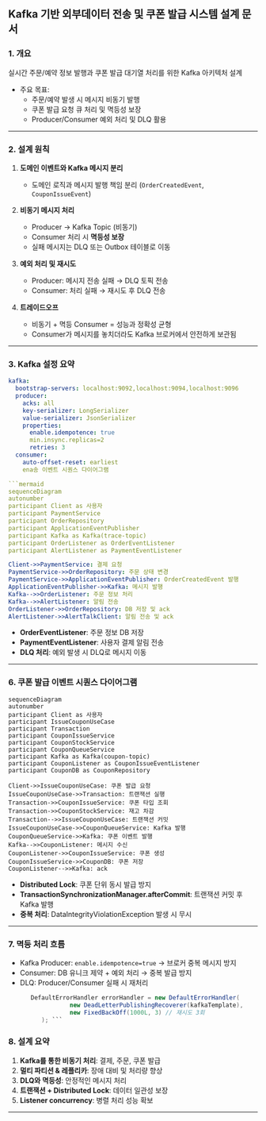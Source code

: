 ## Kafka 기반 외부데이터 전송 및 쿠폰 발급 시스템 설계 문서

### 1. 개요

실시간 주문/예약 정보 발행과 쿠폰 발급 대기열 처리를 위한 Kafka 아키텍처 설계

- 주요 목표:
  - 주문/예약 발생 시 메시지 비동기 발행
  - 쿠폰 발급 요청 큐 처리 및 멱등성 보장
  - Producer/Consumer 예외 처리 및 DLQ 활용
---
### 2. 설계 원칙

1. **도메인 이벤트와 Kafka 메시지 분리**

    * 도메인 로직과 메시지 발행 책임 분리 (`OrderCreatedEvent`, `CouponIssueEvent`)

2. **비동기 메시지 처리**

    * Producer → Kafka Topic (비동기)
    * Consumer 처리 시 **멱등성 보장**
    * 실패 메시지는 DLQ 또는 Outbox 테이블로 이동

3. **예외 처리 및 재시도**

    * Producer: 메시지 전송 실패 → DLQ 토픽 전송
    * Consumer: 처리 실패 → 재시도 후 DLQ 전송

4. **트레이드오프**

    * 비동기 + 멱등 Consumer = 성능과 정확성 균형
    * Consumer가 메시지를 놓치더라도 Kafka 브로커에서 안전하게 보관됨
--- 

### 3. Kafka 설정 요약

```yaml
kafka:
  bootstrap-servers: localhost:9092,localhost:9094,localhost:9096
  producer:
    acks: all
    key-serializer: LongSerializer
    value-serializer: JsonSerializer
    properties:
      enable.idempotence: true
      min.insync.replicas=2
      retries: 3
  consumer:
    auto-offset-reset: earliest
    ena송 이벤트 시퀀스 다이어그램

```mermaid
sequenceDiagram
autonumber
participant Client as 사용자
participant PaymentService
participant OrderRepository
participant ApplicationEventPublisher
participant Kafka as Kafka(trace-topic)
participant OrderListener as OrderEventListener
participant AlertListener as PaymentEventListener

Client->>PaymentService: 결제 요청
PaymentService->>OrderRepository: 주문 상태 변경
PaymentService->>ApplicationEventPublisher: OrderCreatedEvent 발행
ApplicationEventPublisher->>Kafka: 메시지 발행
Kafka-->>OrderListener: 주문 정보 처리
Kafka-->>AlertListener: 알림 전송
OrderListener->>OrderRepository: DB 저장 및 ack
AlertListener->>AlertTalkClient: 알림 전송 및 ack
```

* **OrderEventListener**: 주문 정보 DB 저장
* **PaymentEventListener**: 사용자 결제 알림 전송
* **DLQ 처리**: 예외 발생 시 DLQ로 메시지 이동

---

### 6. 쿠폰 발급 이벤트 시퀀스 다이어그램

```mermaid
sequenceDiagram
autonumber
participant Client as 사용자
participant IssueCouponUseCase
participant Transaction
participant CouponIssueService
participant CouponStockService
participant CouponQueueService
participant Kafka as Kafka(coupon-topic)
participant CouponListener as CouponIssueEventListener
participant CouponDB as CouponRepository

Client->>IssueCouponUseCase: 쿠폰 발급 요청
IssueCouponUseCase->>Transaction: 트랜잭션 실행
Transaction->>CouponIssueService: 쿠폰 타입 조회
Transaction->>CouponStockService: 재고 차감
Transaction-->>IssueCouponUseCase: 트랜잭션 커밋
IssueCouponUseCase->>CouponQueueService: Kafka 발행
CouponQueueService->>Kafka: 쿠폰 이벤트 발행
Kafka-->>CouponListener: 메시지 수신
CouponListener->>CouponIssueService: 쿠폰 생성
CouponIssueService->>CouponDB: 쿠폰 저장
CouponListener-->>Kafka: ack
```

* **Distributed Lock**: 쿠폰 단위 동시 발급 방지
* **TransactionSynchronizationManager.afterCommit**: 트랜잭션 커밋 후 Kafka 발행
* **중복 처리**: DataIntegrityViolationException 발생 시 무시

---

### 7. 멱등 처리 흐름
* Kafka Producer: `enable.idempotence=true` → 브로커 중복 메시지 방지
* Consumer: DB 유니크 제약 + 예외 처리 → 중복 발급 방지
* DLQ: Producer/Consumer 실패 시 재처리
  ```java
     DefaultErrorHandler errorHandler = new DefaultErrorHandler(
                new DeadLetterPublishingRecoverer(kafkaTemplate),
                new FixedBackOff(1000L, 3) // 재시도 3회
        ); ```


### 8. 설계 요약

1. **Kafka를 통한 비동기 처리**: 결제, 주문, 쿠폰 발급
2. **멀티 파티션 & 레플리카**: 장애 대비 및 처리량 향상
3. **DLQ와 멱등성**: 안정적인 메시지 처리
4. **트랜잭션 + Distributed Lock**: 데이터 일관성 보장
5. **Listener concurrency**: 병렬 처리 성능 확보

---

